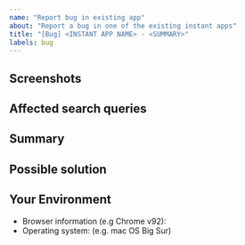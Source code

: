 ```yaml
---
name: "Report bug in existing app"
about: "Report a bug in one of the existing instant apps"
title: "[Bug] <INSTANT APP NAME> - <SUMMARY>"
labels: bug
---
```


## Screenshots

<!-- Screenshots are a great way to report bugs visually! -->

## Affected search queries

<!-- Could you write one or some search queries where any user can spot this bug? -->

## Summary

<!-- Please describe in detail what the current behavior is and what the expected behavior should be. -->

## Possible solution

<!-- All apps are open source in the repository! Feel free to suggest changes if you are curious! -->

## Your Environment

- Browser information (e.g Chrome v92):
- Operating system: (e.g. mac OS Big Sur)
